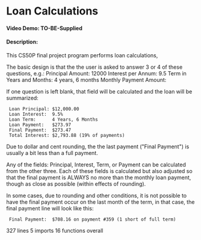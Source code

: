 # Loan Calculations
#### Video Demo: TO-BE-Supplied
#### Description:

This CS50P final project program performs loan calculations,

The basic design is that the the user is asked to answer 3 or 4 of these questions,
e.g.:
            Principal Amount: 12000
          Interest per Annum: 9.5
    Term in Years and Months: 4 years, 6 months
      Monthly Payment Amount:

If one question is left blank, that field will be calculated and the loan will be
summarized:

     Loan Principal: $12,000.00
     Loan Interest:  9.5%
     Loan Term:      4 Years, 6 Months
     Loan Payment:   $273.97
     Final Payment:  $273.47
     Total Interest: $2,793.88 (19% of payments)

Due to dollar and cent rounding, the the last payment ("Final Payment") is usually
a bit less than a full payment.

Any of the fields: Principal, Interest, Term, or Payment can be calculated from
the other three.   Each of these fields is calculated but also adjusted so that
the final payment is ALWAYS no more than the monthly loan payment, though as close
as possible (within effects of rounding).

In some cases, due to rounding and other conditions, it is not possible to have the
final payment occur on the last month of the term, in that case, the final payment
line will look like this:

     Final Payment:  $708.16 on payment #359 (1 short of full term)






327 lines
5 imports
16 functions overall

